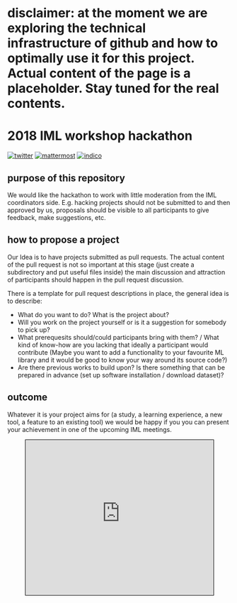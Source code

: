 # disclaimer: at the moment we are exploring the technical infrastructure of github and how to optimally use it for this project. Actual content of the page is a placeholder. Stay tuned for the real contents.


# 2018 IML workshop hackathon

[![twitter][twitter_badge]][hashtag_link]
[![mattermost][mattermost_badge]][mattermost_link]
[![indico][indico_badge]][indico_link]

## purpose of this repository

We would like the hackathon to work with little moderation from the IML
coordinators side. E.g. hacking projects should not be submitted to and then
approved by us, proposals should be visible to all participants to give
feedback, make suggestions, etc.

## how to propose a project

Our Idea is to have projects submitted as pull requests. The actual content of
the pull request is not so important at this stage (just create a subdirectory
and put useful files inside) the main discussion and attraction of participants
should happen in the pull request discussion.

There is a template for pull request descriptions in place, the general idea is to describe:

 - What do you want to do? What is the project about?
 - Will you work on the project yourself or is it a suggestion for somebody to pick up?
 - What prerequesits should/could participants bring with them? / What kind of know-how are you lacking that ideally a participant would contribute (Maybe you want to add a functionality to your favourite ML library and it would be good to know your way around its source code?)
 - Are there previous works to build upon? Is there something that can be prepared in advance (set up software installation / download dataset)?

## outcome

Whatever it is your project aims for (a study, a learning experience, a new
tool, a feature to an existing tool) we would be happy if you you can present
your achievement in one of the upcoming IML meetings.


<figure class=video_container">
<iframe width="425" height="350" frameborder="0" scrolling="no" marginheight="0" marginwidth="0" src="https://www.openstreetmap.org/export/embed.html?bbox=6.047544479370118%2C46.23053702499607%2C6.061706542968751%2C46.23821801159735&amp;layer=mapnik" style="border: 1px solid black"></iframe>
<!--<br/><small><a href="https://www.openstreetmap.org/#map=17/46.23438/6.05463">View Larger Map</a></small>-->
</figure>










[twitter_badge]:      https://img.shields.io/badge/twitter-%23IMLworkshop-green.svg?style=social&logo=twitter
[tweet_link]:         https://twitter.com/intent/tweet?hashtags=IMLworkshop
[hashtag_link]:       https://twitter.com/hashtag/IMLworkshop

[mattermost_badge]:   https://img.shields.io/badge/chat-mattermost-ff66cc.svg
[mattermost_link]:    https://mattermost.web.cern.ch/iml/channels/hackathon

[indico_link]:        https://indico.cern.ch/e/IML2018
[indico_badge]:       https://img.shields.io/badge/agenda-indico-pink.svg?logo=data%3Aimage%2Fpng%3Bbase64%2CiVBORw0KGgoAAAANSUhEUgAAABQAAAAUCAMAAAC6V%2B0%2FAAAABGdBTUEAALGPC%2FxhBQAAACBjSFJNAAB6JgAAgIQAAPoAAACA6AAAdTAAAOpgAAA6mAAAF3CculE8AAABX1BMVEUAKTkAKDgAIjIAHS4AGywAITIAJzgAJTYBKTpngImzv8TO1tm5xchyiJIPNUQAJDUAJjZMaXTw8vP09fbDzdGfrrW5xcnx9PReeIEELTwCKzqTpauMnqYTOUgAGSoAHC0HLz98kZn4%2Bvp4jpYAJzcAHi8RN0YIMD8AIDEAIjMWO0oAIzMAJTVXcn3%2F%2F%2F8VOknJ0tb6%2Bvv2%2BPhAXmtAX2vm6uv5%2Bvrp7O5Oa3YAITGotrzd4uXg5efX3N9Sbnh6j5g%2FXmu1wMVJZ3KltLn7%2B%2Fw5WWUxUl78%2FPwxU19MaHQQNkYAGClwh5Dz9fYDKzvN1dmaq7BVcHsAJDRPbHYAFieruL3Y3uEAECIAGSnH0dWdrbMFLT3o7O3J0tU5WGZ2jJWOoac1VmKQo6n7%2FPxEYm4hRVPb4OKAlZ0nSlfs7vDz9PZjfIYAHzAiRlMXPEsBKjoELDsAIDACKzuVpq1NaXTXWV2ZAAAAAWJLR0QuVNMQhwAAAAlwSFlzAAALEwAACxMBAJqcGAAAAAd0SU1FB%2BIBDBElAvv3%2Fq0AAADUSURBVBjTY2AgFTAyMbMws7KhiLFzcHJx8%2FDy8SOJCQgKCYuIigmLS0giBKWkZWTl5FkUFJWUYWpVVNXUNTT5tbRZdXT1BLUhYvoGhkbGJqZm5hYallbWrGB7GWxs7ewd9BydnF1cWd3cPQSAgvyeel4a3j6%2Bfqxy%2FgEamnqBQUDBoGA9dc2Q0LBwnYjIKJggY3RMbFy8XnxCYlJyiiVUO4NAalqyUnpGZnJWdg7MIqAoa26ePH9%2BRkEhwklAE4qKgY5nQXE8UG0JFm9iDRDsQUcEAAB4BSW68VhpGAAAACV0RVh0ZGF0ZTpjcmVhdGUAMjAxOC0wMS0xMlQxNzozNzowMiswMTowMKC%2F%2B60AAAAldEVYdGRhdGU6bW9kaWZ5ADIwMTgtMDEtMTJUMTc6Mzc6MDIrMDE6MDDR4kMRAAAAAElFTkSuQmCC
